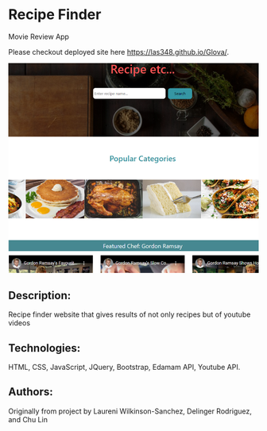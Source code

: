 
#   Recipe Finder
Movie Review App

Please checkout deployed site here https://las348.github.io/Glova/.

![](images/Read-me-pics/opening.PNG)
## Description:
Recipe finder website that gives results of not only recipes but of youtube videos

## Technologies:
HTML, CSS, JavaScript, JQuery, Bootstrap, Edamam API, Youtube API.

## Authors:
Originally from project by Laureni Wilkinson-Sanchez, Delinger Rodriguez, and Chu Lin